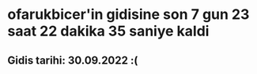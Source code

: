 # ofarukbicer'in gidisine son 7 gun 23 saat 22 dakika 35 saniye kaldi

## Gidis tarihi: 30.09.2022 :(